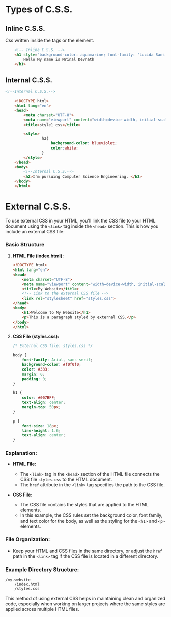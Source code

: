 # Types of C.S.S.

## Inline C.S.S. 

Css written inside the tags or the element.
```html
    <!-- Inline C.S.S. -->
    <h1 style="background-color: aquamarine; font-family: 'Lucida Sans', 'Lucida Sans Regular', 'Lucida Grande', 'Lucida Sans Unicode', Geneva, Verdana, sans-serif;">
        Hello My name is Mrinal Devnath
    </h1>
```

## Internal C.S.S. 
``` html
<!--Internal C.S.S.-->

    <!DOCTYPE html>
    <html lang="en">
    <head>
        <meta charset="UTF-8">
        <meta name="viewport" content="width=device-width, initial-scale=1.0">
        <title>style1_css</title>

        <style>
                h2{
                    background-color: blueviolet;
                    color:white;
                }
        </style>
    </head>
    <body>
        <!--Internal C.S.S.-->
        <h2>I'm pursuing Computer Science Engineering. </h2>
    </body>
    </html>
```

# External C.S.S.

To use external CSS in your HTML, you'll link the CSS file to your HTML document using the `<link>` tag inside the `<head>` section. This is how you include an external CSS file:

### Basic Structure

1. **HTML File (index.html):**
   ```html
   <!DOCTYPE html>
   <html lang="en">
   <head>
       <meta charset="UTF-8">
       <meta name="viewport" content="width=device-width, initial-scale=1.0">
       <title>My Website</title>
       <!-- Link to the external CSS file -->
       <link rel="stylesheet" href="styles.css">
   </head>
   <body>
       <h1>Welcome to My Website</h1>
       <p>This is a paragraph styled by external CSS.</p>
   </body>
   </html>
   ```

2. **CSS File (styles.css):**
   ```css
   /* External CSS file: styles.css */

   body {
       font-family: Arial, sans-serif;
       background-color: #f0f0f0;
       color: #333;
       margin: 0;
       padding: 0;
   }

   h1 {
       color: #007BFF;
       text-align: center;
       margin-top: 50px;
   }

   p {
       font-size: 18px;
       line-height: 1.6;
       text-align: center;
   }
   ```

### Explanation:

- **HTML File:**
  - The `<link>` tag in the `<head>` section of the HTML file connects the CSS file `styles.css` to the HTML document.
  - The `href` attribute in the `<link>` tag specifies the path to the CSS file.

- **CSS File:**
  - The CSS file contains the styles that are applied to the HTML elements.
  - In this example, the CSS rules set the background color, font family, and text color for the body, as well as the styling for the `<h1>` and `<p>` elements.

### File Organization:
- Keep your HTML and CSS files in the same directory, or adjust the `href` path in the `<link>` tag if the CSS file is located in a different directory.

### Example Directory Structure:
```
/my-website
    /index.html
    /styles.css
```

This method of using external CSS helps in maintaining clean and organized code, especially when working on larger projects where the same styles are applied across multiple HTML files.
